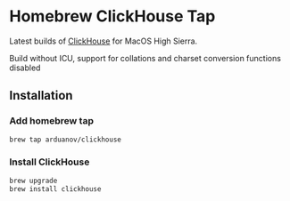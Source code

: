 # Homebrew ClickHouse Tap

Latest builds of [ClickHouse](https://clickhouse.yandex) for MacOS High Sierra.

Build without ICU, support for collations and charset conversion functions disabled

## Installation

### Add homebrew tap

```bash
brew tap arduanov/clickhouse
```

### Install ClickHouse
```bash
brew upgrade
brew install clickhouse
```
